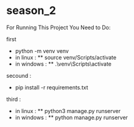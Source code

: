 # season_2

For Running This Project You Need to Do:

first

* python -m venv venv
* in linux :
** source venv/Scripts/activate
* in windows :
** .\venv\Scripts\activate


secound :



* pip install -r requirements.txt


third : 


* in linux :
** python3 manage.py runserver
* in windows :
** python manage.py runserver
